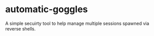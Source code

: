 # automatic-goggles
A simple secuirty tool to help manage multiple sessions spawned via reverse shells. 
